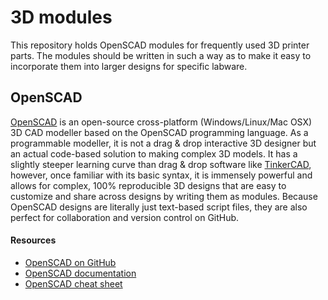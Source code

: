 # 3D modules

This repository holds OpenSCAD modules for frequently used 3D printer parts. The modules should be written in such a way as to make it easy to incorporate them into larger designs for specific labware.

## OpenSCAD

[OpenSCAD](http://www.openscad.org/) is an open-source cross-platform (Windows/Linux/Mac OSX) 3D CAD modeller based on the OpenSCAD programming language. As a programmable modeller, it is not a drag & drop interactive 3D designer but an actual code-based solution to making complex 3D models. It has a slightly steeper learning curve than drag & drop software like [TinkerCAD](https://www.tinkercad.com/), however, once familiar with its basic syntax, it is immensely powerful and allows for complex, 100% reproducible 3D designs that are easy to customize and share across designs by writing them as modules. Because OpenSCAD designs are literally just text-based script files, they are also perfect for collaboration and version control on GitHub.

#### Resources

 - [OpenSCAD on GitHub](https://github.com/openscad/openscad/#what-is-openscad)
 - [OpenSCAD documentation](http://www.openscad.org/documentation.html)
 - [OpenSCAD cheat sheet](http://www.openscad.org/cheatsheet/index.html)
